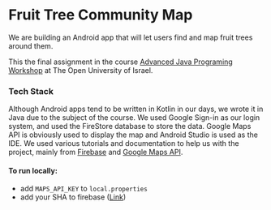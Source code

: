 # Fruit Tree Community Map

We are building an Android app that will let users find and map fruit trees around them.

This the final assignment in the course [Advanced Java Programing Workshop](https://www.openu.ac.il/courses/20503.htm) at The Open University of Israel.

### Tech Stack

Although Android apps tend to be written in Kotlin in our days, we wrote it in Java due to the subject of the course.
We used Google Sign-in as our login system, and used the FireStore database to store the data.
Google Maps API is obviously used to display the map and Android Studio is used as the IDE.
We used various tutorials and documentation to help us with the project, mainly from [Firebase](https://firebase.google.com/docs/android/setup) and [Google Maps API](https://developers.google.com/maps/documentation/android-sdk/start).


#### To run locally:

- add `MAPS_API_KEY` to `local.properties`
- add your SHA to firebase ([Link](https://stackoverflow.com/questions/67460387/how-to-get-sha1-code-in-new-version-of-android-studio-4-2))
